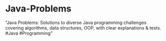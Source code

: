 # Java-Problems
 "Java Problems: Solutions to diverse Java programming challenges covering algorithms, data structures, OOP, with clear explanations &amp; tests. #Java #Programming"
